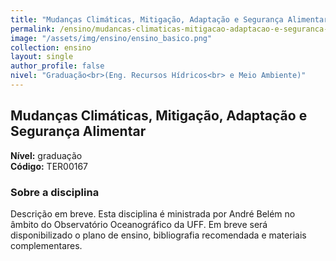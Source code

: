 ```yaml
---
title: "Mudanças Climáticas, Mitigação, Adaptação e Segurança Alimentar"
permalink: /ensino/mudancas-climaticas-mitigacao-adaptacao-e-seguranca-alimentar/
image: "/assets/img/ensino/ensino_basico.png"
collection: ensino
layout: single
author_profile: false
nivel: "Graduação<br>(Eng. Recursos Hídricos<br> e Meio Ambiente)"
---
```


## Mudanças Climáticas, Mitigação, Adaptação e Segurança Alimentar

**Nível:** graduação  
**Código:** TER00167

### Sobre a disciplina

Descrição em breve. Esta disciplina é ministrada por André Belém no âmbito do Observatório Oceanográfico da UFF. Em breve será disponibilizado o plano de ensino, bibliografia recomendada e materiais complementares.
